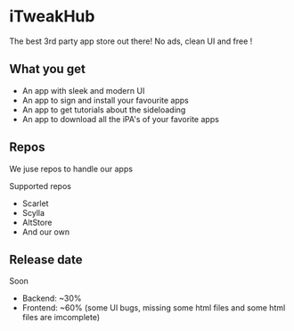 # iTweakHub
The best 3rd party app store out there! No ads, clean UI and free !

## What you get
- An app with sleek and modern UI
- An app to sign and install your favourite apps
- An app to get tutorials about the sideloading
- An app to download all the iPA's of your favorite apps

## Repos
We juse repos to handle our apps

Supported repos
- Scarlet
- Scylla
- AltStore
- And our own

## Release date
Soon
- Backend: ~30%
- Frontend: ~60% (some UI bugs, missing some html files and some html files are imcomplete)
